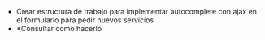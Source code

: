 * Crear estructura de trabajo para implementar autocomplete con ajax en el formulario para pedir nuevos servicios
* *Consultar como hacerlo